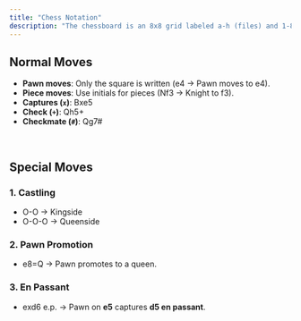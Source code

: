 ```yaml
---
title: "Chess Notation"
description: "The chessboard is an 8x8 grid labeled a-h (files) and 1-8 (ranks). The pieces are represented by symbols: King (K), Queen (Q), Rook (R), Bishop (B), and Knight (N) — since K is used for the king. Pawns have no symbol."
---
```


## Normal Moves
- **Pawn moves**: Only the square is written (e4 → Pawn moves to e4).
- **Piece moves**: Use initials for pieces (Nf3 → Knight to f3).
- **Captures (`x`)**: Bxe5
- **Check (`+`)**: Qh5+
- **Checkmate (`#`)**: Qg7#

&nbsp;

## Special Moves
### **1. Castling**
- O-O → Kingside
- O-O-O → Queenside

### **2. Pawn Promotion**
- e8=Q → Pawn promotes to a queen.  

### **3. En Passant**
- exd6 e.p. → Pawn on **e5** captures **d5 en passant**.  
